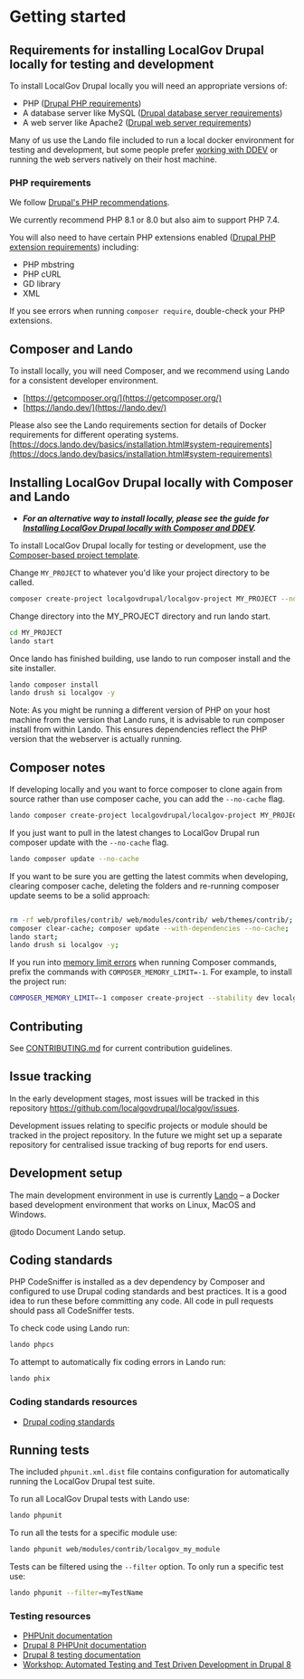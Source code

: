 # Getting started

## Requirements for installing LocalGov Drupal locally for testing and development

To install LocalGov Drupal locally you will need an appropriate versions of:

- PHP ([Drupal PHP requirements](https://www.drupal.org/docs/system-requirements/php-requirements))
- A database server like MySQL ([Drupal database server requirements](https://www.drupal.org/docs/system-requirements/database-server-requirements))
- A web server like Apache2 ([Drupal web server requirements](https://www.drupal.org/docs/system-requirements/web-server-requirements))

Many of us use the Lando file included to run a local docker environment for testing and development, but some people prefer [working with DDEV](https://docs.localgovdrupal.org/devs/getting-started/working-with-ddev.html) or running the web servers natively on their host machine.

### PHP requirements

We follow [Drupal's PHP recommendations](https://www.drupal.org/docs/system-requirements/php-requirements#versions).

We currently recommend PHP 8.1 or 8.0 but also aim to support PHP 7.4.

You will also need to have certain PHP extensions enabled ([Drupal PHP extension requirements](https://www.drupal.org/docs/system-requirements/php-requirements#extensions)) including:

- PHP mbstring
- PHP cURL
- GD library
- XML

If you see errors when running `composer require`, double-check your PHP extensions.

## Composer and Lando

To install locally, you will need Composer, and we recommend using Lando for a consistent developer environment.

- [https://getcomposer.org/](https://getcomposer.org/)
- [https://lando.dev/](https://lando.dev/)

Please also see the Lando requirements section for details of Docker requirements for different operating systems.
[https://docs.lando.dev/basics/installation.html#system-requirements](https://docs.lando.dev/basics/installation.html#system-requirements)

## Installing LocalGov Drupal locally with Composer and Lando

- ***For an alternative way to install locally, please see the guide for [Installing LocalGov Drupal locally with Composer and DDEV](working-with-ddev.md).***

To install LocalGov Drupal locally for testing or development, use the
[Composer-based project template](https://github.com/localgovdrupal/localgov_project).

Change `MY_PROJECT` to whatever you'd like your project directory to be called.

```bash
composer create-project localgovdrupal/localgov-project MY_PROJECT --no-install 
```

Change directory into the MY_PROJECT directory and run lando start.

```bash
cd MY_PROJECT
lando start
```

Once lando has finished building, use lando to run composer install and the site installer.

```bash
lando composer install
lando drush si localgov -y
```

Note: As you might be running a different version of PHP on your host machine from the
version that Lando runs, it is advisable to run composer install from within Lando.
This ensures dependencies reflect the PHP version that the webserver is actually running.

## Composer notes

If developing locally and you want to force composer to clone again
from source rather than use composer cache, you can add the `--no-cache` flag.

```bash
lando composer create-project localgovdrupal/localgov-project MY_PROJECT --stability dev --no-cache  --no-install 
```

If you just want to pull in the latest changes to LocalGov Drupal run composer
update with the `--no-cache` flag.

```bash
lando composer update --no-cache
```

If you want to be sure you are getting the latest commits when developing,
clearing composer cache, deleting the folders and re-running composer update
seems to be a solid approach:

```bash

rm -rf web/profiles/contrib/ web/modules/contrib/ web/themes/contrib/;
composer clear-cache; composer update --with-dependencies --no-cache;
lando start;
lando drush si localgov -y;

```

If you run into [memory limit errors](https://getcomposer.org/doc/articles/troubleshooting.md#memory-limit-errors)
when running Composer commands, prefix the commands with `COMPOSER_MEMORY_LIMIT=-1`.
For example, to install the project run:

```bash
COMPOSER_MEMORY_LIMIT=-1 composer create-project --stability dev localgovdrupal/localgov-project MY_PROJECT
```

## Contributing

See [CONTRIBUTING.md](CONTRIBUTING.md) for current contribution guidelines.

## Issue tracking

In the early development stages, most issues will be tracked in this repository
<https://github.com/localgovdrupal/localgov/issues>.

Development issues relating to specific projects or module should be tracked in
the project repository. In the future we might set up a separate repository for
centralised issue tracking of bug reports for end users.

## Development setup

The main development environment in use is currently
[Lando](https://docs.lando.dev/) – a Docker based development environment that
works on Linux, MacOS and Windows.

@todo Document Lando setup.

## Coding standards

PHP CodeSniffer is installed as a dev dependency by Composer and configured to
use Drupal coding standards and best practices. It is a good idea to run these
before committing any code. All code in pull requests should pass all
CodeSniffer tests.

To check code using Lando run:

```bash
lando phpcs
```

To attempt to automatically fix coding errors in Lando run:

```bash
lando phix
```

### Coding standards resources

* [Drupal coding standards](https://www.drupal.org/docs/develop/standards)

## Running tests

The included `phpunit.xml.dist` file contains configuration for automatically
running the LocalGov Drupal test suite.

To run all LocalGov Drupal tests with Lando use:

```bash
lando phpunit
```

To run all the tests for a specific module use:

```bash
lando phpunit web/modules/contrib/localgov_my_module
```

Tests can be filtered using the `--filter` option. To only run a specific test
use:

```bash
lando phpunit --filter=myTestName
```

### Testing resources

* [PHPUnit documentation](https://phpunit.readthedocs.io/en/7.5/)
* [Drupal 8 PHPUnit documentation](https://www.drupal.org/docs/8/testing/phpunit-in-drupal-8)
* [Drupal 8 testing documentation](https://www.drupal.org/docs/8/testing)
* [Workshop: Automated Testing and Test Driven Development in Drupal 8](https://github.com/opdavies/workshop-drupal-automated-testing)
